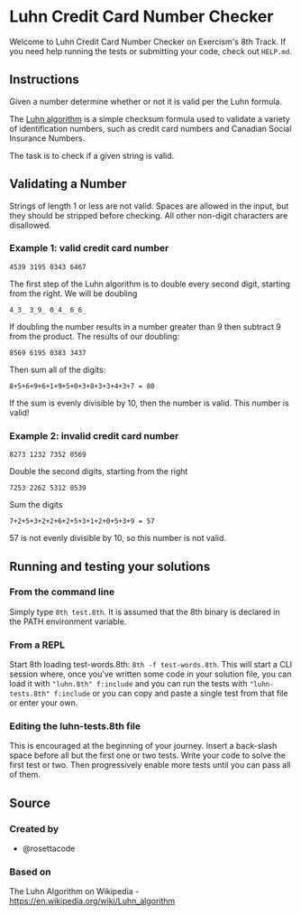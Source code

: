 # Luhn Credit Card Number Checker

Welcome to Luhn Credit Card Number Checker on Exercism's 8th Track.
If you need help running the tests or submitting your code, check out `HELP.md`.

## Instructions

Given a number determine whether or not it is valid per the Luhn formula.

The [Luhn algorithm][luhn] is a simple checksum formula used to validate a variety of identification numbers, such as credit card numbers and Canadian Social Insurance Numbers.

The task is to check if a given string is valid.

## Validating a Number

Strings of length 1 or less are not valid.
Spaces are allowed in the input, but they should be stripped before checking.
All other non-digit characters are disallowed.

### Example 1: valid credit card number

```text
4539 3195 0343 6467
```

The first step of the Luhn algorithm is to double every second digit, starting from the right.
We will be doubling

```text
4_3_ 3_9_ 0_4_ 6_6_
```

If doubling the number results in a number greater than 9 then subtract 9 from the product.
The results of our doubling:

```text
8569 6195 0383 3437
```

Then sum all of the digits:

```text
8+5+6+9+6+1+9+5+0+3+8+3+3+4+3+7 = 80
```

If the sum is evenly divisible by 10, then the number is valid.
This number is valid!

### Example 2: invalid credit card number

```text
8273 1232 7352 0569
```

Double the second digits, starting from the right

```text
7253 2262 5312 0539
```

Sum the digits

```text
7+2+5+3+2+2+6+2+5+3+1+2+0+5+3+9 = 57
```

57 is not evenly divisible by 10, so this number is not valid.

[luhn]: https://en.wikipedia.org/wiki/Luhn_algorithm

## Running and testing your solutions
 
### From the command line
 
Simply type `8th test.8th`. It is assumed that the 8th binary is declared in the PATH environment variable.
 
### From a REPL

Start 8th loading test-words.8th: `8th -f test-words.8th`.
This will start a CLI session where, once you’ve written some code in your solution file, you can load it with `"luhn.8th" f:include`
and you can run the tests with `"luhn-tests.8th" f:include` or you can copy and paste a single test from that file or enter your own. 
 
### Editing the luhn-tests.8th file
 
This is encouraged at the beginning of your journey. Insert a back-slash space before all but the first one or two tests. Write your code to solve the first test or two. Then progressively enable more tests until you can pass all of them.

## Source

### Created by

- @rosettacode

### Based on

The Luhn Algorithm on Wikipedia - https://en.wikipedia.org/wiki/Luhn_algorithm